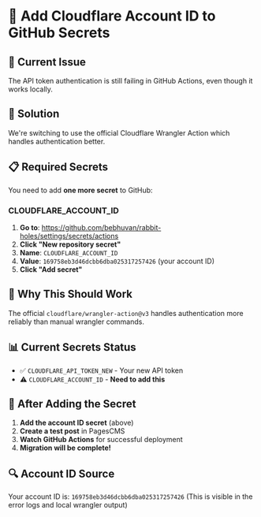 # 🔧 Add Cloudflare Account ID to GitHub Secrets

## 🚨 Current Issue
The API token authentication is still failing in GitHub Actions, even though it works locally.

## 🔧 Solution
We're switching to use the official Cloudflare Wrangler Action which handles authentication better.

## 📋 Required Secrets

You need to add **one more secret** to GitHub:

### **CLOUDFLARE_ACCOUNT_ID**

1. **Go to**: https://github.com/bebhuvan/rabbit-holes/settings/secrets/actions
2. **Click "New repository secret"**
3. **Name**: `CLOUDFLARE_ACCOUNT_ID`
4. **Value**: `169758eb3d46dcbb6dba025317257426` (your account ID)
5. **Click "Add secret"**

## 🎯 Why This Should Work

The official `cloudflare/wrangler-action@v3` handles authentication more reliably than manual wrangler commands.

## 📊 Current Secrets Status

- ✅ `CLOUDFLARE_API_TOKEN_NEW` - Your new API token
- ⚠️ `CLOUDFLARE_ACCOUNT_ID` - **Need to add this**

## 🚀 After Adding the Secret

1. **Add the account ID secret** (above)
2. **Create a test post** in PagesCMS
3. **Watch GitHub Actions** for successful deployment
4. **Migration will be complete!**

## 🔍 Account ID Source

Your account ID is: `169758eb3d46dcbb6dba025317257426`
(This is visible in the error logs and local wrangler output)
